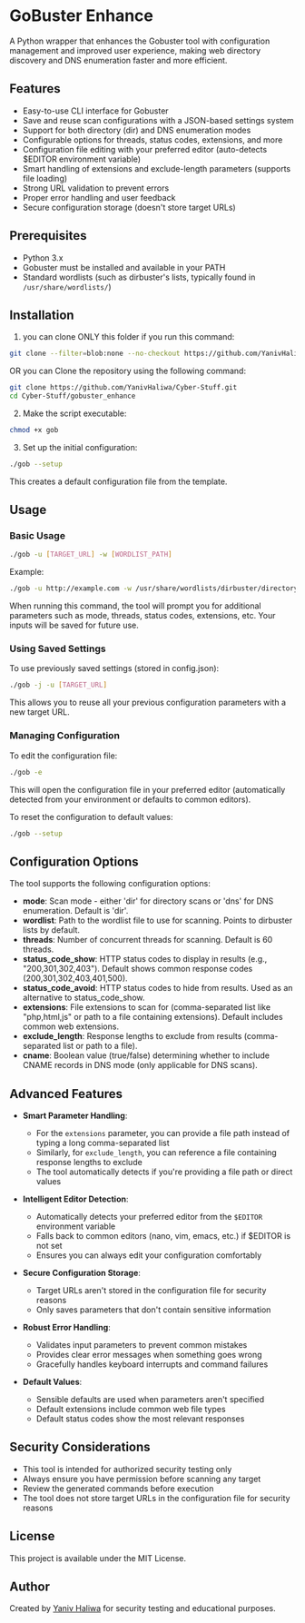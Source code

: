 # GoBuster Enhance

A Python wrapper that enhances the Gobuster tool with configuration management and improved user experience, making web directory discovery and DNS enumeration faster and more efficient.

## Features

- Easy-to-use CLI interface for Gobuster
- Save and reuse scan configurations with a JSON-based settings system
- Support for both directory (dir) and DNS enumeration modes
- Configurable options for threads, status codes, extensions, and more
- Configuration file editing with your preferred editor (auto-detects $EDITOR environment variable)
- Smart handling of extensions and exclude-length parameters (supports file loading)
- Strong URL validation to prevent errors
- Proper error handling and user feedback
- Secure configuration storage (doesn't store target URLs)

## Prerequisites

- Python 3.x
- Gobuster must be installed and available in your PATH
- Standard wordlists (such as dirbuster's lists, typically found in `/usr/share/wordlists/`)

## Installation

1. you can clone ONLY this folder if you run this command: 

```bash
git clone --filter=blob:none --no-checkout https://github.com/YanivHaliwa/Cyber-Stuff.git && cd Cyber-Stuff && git sparse-checkout init --cone && git sparse-checkout set gobuster_enhance  && git checkout
```

OR you can Clone the repository using the following command:

```bash
git clone https://github.com/YanivHaliwa/Cyber-Stuff.git
cd Cyber-Stuff/gobuster_enhance
```

2. Make the script executable:

```bash
chmod +x gob
```

3. Set up the initial configuration:

```bash
./gob --setup
```

This creates a default configuration file from the template.

## Usage

### Basic Usage

```bash
./gob -u [TARGET_URL] -w [WORDLIST_PATH]
```

Example:

```bash
./gob -u http://example.com -w /usr/share/wordlists/dirbuster/directory-list-2.3-medium.txt
```

When running this command, the tool will prompt you for additional parameters such as mode, threads, status codes, extensions, etc. Your inputs will be saved for future use.

### Using Saved Settings

To use previously saved settings (stored in config.json):

```bash
./gob -j -u [TARGET_URL]
```

This allows you to reuse all your previous configuration parameters with a new target URL.

### Managing Configuration

To edit the configuration file:

```bash
./gob -e
```

This will open the configuration file in your preferred editor (automatically detected from your environment or defaults to common editors).

To reset the configuration to default values:

```bash
./gob --setup
```

## Configuration Options

The tool supports the following configuration options:

- **mode**: Scan mode - either 'dir' for directory scans or 'dns' for DNS enumeration. Default is 'dir'.
- **wordlist**: Path to the wordlist file to use for scanning. Points to dirbuster lists by default.
- **threads**: Number of concurrent threads for scanning. Default is 60 threads.
- **status_code_show**: HTTP status codes to display in results (e.g., "200,301,302,403"). Default shows common response codes (200,301,302,403,401,500).
- **status_code_avoid**: HTTP status codes to hide from results. Used as an alternative to status_code_show.
- **extensions**: File extensions to scan for (comma-separated list like "php,html,js" or path to a file containing extensions). Default includes common web extensions.
- **exclude_length**: Response lengths to exclude from results (comma-separated list or path to a file).
- **cname**: Boolean value (true/false) determining whether to include CNAME records in DNS mode (only applicable for DNS scans).

## Advanced Features

- **Smart Parameter Handling**:

  - For the `extensions` parameter, you can provide a file path instead of typing a long comma-separated list
  - Similarly, for `exclude_length`, you can reference a file containing response lengths to exclude
  - The tool automatically detects if you're providing a file path or direct values
- **Intelligent Editor Detection**:

  - Automatically detects your preferred editor from the `$EDITOR` environment variable
  - Falls back to common editors (nano, vim, emacs, etc.) if $EDITOR is not set
  - Ensures you can always edit your configuration comfortably
- **Secure Configuration Storage**:

  - Target URLs aren't stored in the configuration file for security reasons
  - Only saves parameters that don't contain sensitive information
- **Robust Error Handling**:

  - Validates input parameters to prevent common mistakes
  - Provides clear error messages when something goes wrong
  - Gracefully handles keyboard interrupts and command failures
- **Default Values**:

  - Sensible defaults are used when parameters aren't specified
  - Default extensions include common web file types
  - Default status codes show the most relevant responses

## Security Considerations

- This tool is intended for authorized security testing only
- Always ensure you have permission before scanning any target
- Review the generated commands before execution
- The tool does not store target URLs in the configuration file for security reasons

## License

This project is available under the MIT License.

## Author

Created by [Yaniv Haliwa](https://github.com/YanivHaliwa) for security testing and educational purposes.
